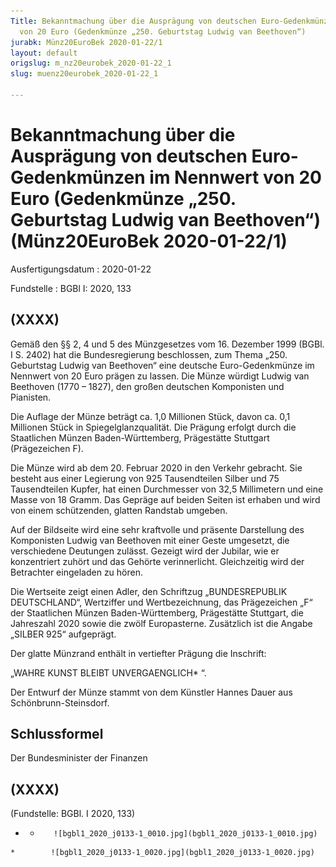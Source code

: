 ```yaml
---
Title: Bekanntmachung über die Ausprägung von deutschen Euro-Gedenkmünzen im Nennwert
  von 20 Euro (Gedenkmünze „250. Geburtstag Ludwig van Beethoven“)
jurabk: Münz20EuroBek 2020-01-22/1
layout: default
origslug: m_nz20eurobek_2020-01-22_1
slug: muenz20eurobek_2020-01-22_1

---
```


# Bekanntmachung über die Ausprägung von deutschen Euro-Gedenkmünzen im Nennwert von 20 Euro (Gedenkmünze „250. Geburtstag Ludwig van Beethoven“) (Münz20EuroBek 2020-01-22/1)

Ausfertigungsdatum
:   2020-01-22

Fundstelle
:   BGBl I: 2020, 133


## (XXXX)

Gemäß den §§ 2, 4 und 5 des Münzgesetzes vom 16. Dezember 1999 (BGBl.
I S. 2402) hat die Bundesregierung beschlossen, zum Thema „250.
Geburtstag Ludwig van Beethoven“ eine deutsche Euro-Gedenkmünze im
Nennwert von 20 Euro prägen zu lassen. Die Münze würdigt Ludwig van
Beethoven (1770 – 1827), den großen deutschen Komponisten und
Pianisten.

Die Auflage der Münze beträgt ca. 1,0 Millionen Stück, davon ca. 0,1
Millionen Stück in Spiegelglanzqualität. Die Prägung erfolgt durch die
Staatlichen Münzen Baden-Württemberg, Prägestätte Stuttgart
(Prägezeichen F).

Die Münze wird ab dem 20. Februar 2020 in den Verkehr gebracht. Sie
besteht aus einer Legierung von 925 Tausendteilen Silber und 75
Tausendteilen Kupfer, hat einen Durchmesser von 32,5 Millimetern und
eine Masse von 18 Gramm. Das Gepräge auf beiden Seiten ist erhaben und
wird von einem schützenden, glatten Randstab umgeben.

Auf der Bildseite wird eine sehr kraftvolle und präsente Darstellung
des Komponisten Ludwig van Beethoven mit einer Geste umgesetzt, die
verschiedene Deutungen zulässt. Gezeigt wird der Jubilar, wie er
konzentriert zuhört und das Gehörte verinnerlicht. Gleichzeitig wird
der Betrachter eingeladen zu hören.

Die Wertseite zeigt einen Adler, den Schriftzug „BUNDESREPUBLIK
DEUTSCHLAND“, Wertziffer und Wertbezeichnung, das Prägezeichen „F“ der
Staatlichen Münzen Baden-Württemberg, Prägestätte Stuttgart, die
Jahreszahl 2020 sowie die zwölf Europasterne. Zusätzlich ist die
Angabe „SILBER 925“ aufgeprägt.

Der glatte Münzrand enthält in vertiefter Prägung die Inschrift:

„WAHRE KUNST BLEIBT UNVERGAENGLICH*             “.

Der Entwurf der Münze stammt von dem Künstler Hannes Dauer aus
Schönbrunn-Steinsdorf.


## Schlussformel

Der Bundesminister der Finanzen


## (XXXX)

(Fundstelle: BGBl. I 2020, 133)


*    *        ![bgbl1_2020_j0133-1_0010.jpg](bgbl1_2020_j0133-1_0010.jpg)
    *        ![bgbl1_2020_j0133-1_0020.jpg](bgbl1_2020_j0133-1_0020.jpg)


